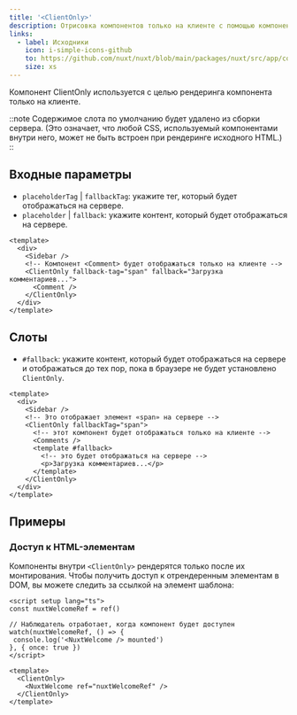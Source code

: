 ```yaml
---
title: '<ClientOnly>'
description: Отрисовка компонентов только на клиенте с помощью компонента ClientOnly.
links:
  - label: Исходники
    icon: i-simple-icons-github
    to: https://github.com/nuxt/nuxt/blob/main/packages/nuxt/src/app/components/client-only.ts
    size: xs
---
```


Компонент ClientOnly используется с целью рендеринга компонента только на клиенте.

::note
Содержимое слота по умолчанию будет удалено из сборки сервера. (Это означает, что любой CSS, используемый компонентами внутри него, может не быть встроен при рендеринге исходного HTML.)
::

## Входные параметры

- `placeholderTag` | `fallbackTag`: укажите тег, который будет отображаться на сервере.
- `placeholder` | `fallback`: укажите контент, который будет отображаться на сервере.

```vue
<template>
  <div>
    <Sidebar />
    <!-- Компонент <Comment> будет отображаться только на клиенте -->
    <ClientOnly fallback-tag="span" fallback="Загрузка комментариев...">
      <Comment />
    </ClientOnly>
  </div>
</template>
```

## Слоты

- `#fallback`: укажите контент, который будет отображаться на сервере и отображаться до тех пор, пока в браузере не будет установлено `ClientOnly`.

```vue [pages/example.vue]
<template>
  <div>
    <Sidebar />
    <!-- Это отображает элемент «span» на сервере -->
    <ClientOnly fallbackTag="span">
      <!-- этот компонент будет отображаться только на клиенте -->
      <Comments />
      <template #fallback>
        <!-- это будет отображаться на сервере -->
        <p>Загрузка комментариев...</p>
      </template>
    </ClientOnly>
  </div>
</template>
```

## Примеры

### Доступ к HTML-элементам

Компоненты внутри `<ClientOnly>` рендерятся только после их монтирования. Чтобы получить доступ к отрендеренным элементам в DOM, вы можете следить за ссылкой на элемент шаблона:

```vue [pages/example.vue]
<script setup lang="ts">
const nuxtWelcomeRef = ref()

// Наблюдатель отработает, когда компонент будет доступен
watch(nuxtWelcomeRef, () => {
 console.log('<NuxtWelcome /> mounted')
}, { once: true })
</script>

<template>
  <ClientOnly>
    <NuxtWelcome ref="nuxtWelcomeRef" />
  </ClientOnly>
</template>
```
